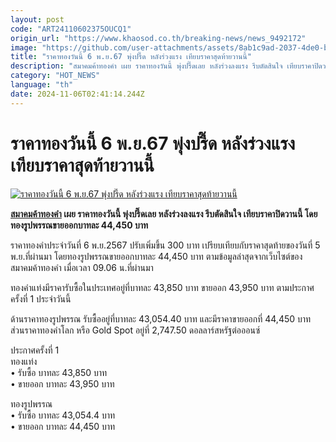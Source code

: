```yaml
---
layout: post
code: "ART24110602375OUCQ1"
origin_url: "https://www.khaosod.co.th/breaking-news/news_9492172"
image: "https://github.com/user-attachments/assets/8ab1c9ad-2037-4de0-b202-f9e34d54c836"
title: "ราคาทองวันนี้ 6 พ.ย.67 พุ่งปรี๊ด หลังร่วงแรง เทียบราคาสุดท้ายวานนี้"
description: "สมาคมค้าทองคำ เผย ราคาทองวันนี้ พุ่งปรี๊ดเลย หลังร่วงลงแรง รีบตัดสินใจ เทียบราคาปิดวานนี้ โดยทองรูปพรรณขายออกบาทละ 44,450 บาท"
category: "HOT_NEWS"
language: "th"
date: 2024-11-06T02:41:14.244Z
---
```


# ราคาทองวันนี้ 6 พ.ย.67 พุ่งปรี๊ด หลังร่วงแรง เทียบราคาสุดท้ายวานนี้

[![ราคาทองวันนี้ 6 พ.ย.67 พุ่งปรี๊ด หลังร่วงแรง เทียบราคาสุดท้ายวานนี้](https://www.khaosod.co.th/wpapp/uploads/2024/11/gold-price-today-3.jpg "ราคาทองวันนี้ 6 พ.ย.67 พุ่งปรี๊ด หลังร่วงแรง เทียบราคาสุดท้ายวานนี้")](https://www.khaosod.co.th/wpapp/uploads/2024/11/gold-price-today-3.jpg)

**[สมาคมค้าทองคำ](https://www.goldtraders.or.th/) เผย ราคาทองวันนี้ พุ่งปรี๊ดเลย หลังร่วงลงแรง รีบตัดสินใจ เทียบราคาปิดวานนี้ โดยทองรูปพรรณขายออกบาทละ 44,450 บาท**

ราคาทองคำประจำวันที่ 6 พ.ย.2567 ปรับเพิ่มขึ้น 300 บาท เปรียบเทียบกับราคาสุดท้ายของวันที่ 5 พ.ย.ที่ผ่านมา โดยทองรูปพรรณขายออกบาทละ 44,450 บาท ตามข้อมูลล่าสุดจากเว็บไซต์ของ สมาคมค้าทองคำ เมื่อเวลา 09.06 น.ที่ผ่านมา

ทองคำแท่งมีราคารับซื้อในประเทศอยู่ที่บาทละ 43,850 บาท ขายออก 43,950 บาท ตามประกาศครั้งที่ 1 ประจำวันนี้

ด้านราคาทองรูปพรรณ รับซื้ออยู่ที่บาทละ 43,054.40 บาท และมีราคาขายออกที่ 44,450 บาท ส่วนราคาทองคำโลก หรือ Gold Spot อยู่ที่ 2,747.50 ดอลลาร์สหรัฐต่อออนซ์

ประกาศครั้งที่ 1  
ทองแท่ง  
• รับซื้อ บาทละ 43,850 บาท  
• ขายออก บาทละ 43,950 บาท

ทองรูปพรรณ  
• รับซื้อ บาทละ 43,054.4 บาท  
• ขายออก บาทละ 44,450 บาท